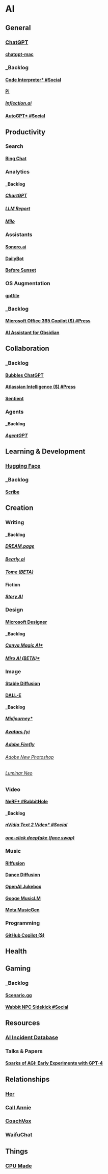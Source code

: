 # AI
## General
### [ChatGPT](https://chat.openai.com/auth/login)
#### [chatgpt-mac](https://github.com/vincelwt/chatgpt-mac)
### _Backlog
#### [Code Interpreter* #Social](TBD)
#### [Pi](https://heypi.com/talk)
##### [Inflection.ai](https://inflection.ai/about)
#### [AutoGPT* #Social](TBD)
## Productivity
### Search
#### [Bing Chat](https://survivalcrziest.github.io/ai/notes/productivity/newbing.html)
### Analytics
#### _Backlog
##### [ChartGPT](https://chartgpt.io)
##### [LLM Report](https://llm.report)
##### [Milo](joinmilo.com)
### Assistants
#### [Sonero.ai](https://sonero.ai)
#### [DailyBot](https://www.dailybot.com)
#### [Before Sunset](https://www.beforesunset.ai)
### OS Augmentation
#### [gptfile](https://github.com/aaronn/gptfile)
### _Backlog
#### [Microsoft Office 365 Copilot ($) #Press](https://blogs.microsoft.com/blog/2023/03/16/introducing-microsoft-365-copilot-your-copilot-for-work/)
#### [AI Assistant for Obsidian](https://bagerbach.com/blog/obsidian-ai)
## Collaboration
### _Backlog
#### [Bubbles ChatGPT](https://usebubbles.com/chatgpt)
#### [Atlassian Intelligence ($) #Press](https://www.atlassian.com/software/artificial-intelligence)
#### [Sentient](trysentient.com)
### Agents
#### _Backlog
##### [AgentGPT](https://agentgpt.reworkd.ai)
## Learning & Development
### [Hugging Face](https://huggingface.co)
### _Backlog
#### [Scribe](https://get.scribehow.com/ai-scribe/)
## Creation
### Writing
#### _Backlog
##### [DREAM.page](https://dream.page/waitlist)
##### [Bearly.ai](https://bearly.ai/)
##### [Tome (BETA)](https://beta.tome.app)
#### Fiction
##### [Story AI](https://storyai.cc)
### Design
#### [Microsoft Designer](https://designer.microsoft.com)
#### _Backlog
##### [Canva Magic AI*](TBD)
##### [Miro AI (BETA)*](TBD)
### Image
#### [Stable Diffusion](https://stablediffusionweb.com)
#### [DALL-E](https://openai.com/dall-e-2/)
#### _Backlog
##### [Midjourney*](Discord)
##### [Avatars.fyi](https://www.avatars.fyi)
##### [Adobe Firefly](https://www.adobe.com/sensei/generative-ai/firefly.html)
###### [Adobe New Photoshop](https://www.adobe.com/products/photoshop.html)
###### [Luminar Neo](https://skylum.com/luminar)
### Video
#### [NeRF* #RabbitHole](TBD)
#### _Backlog
##### [nVidia Text 2 Video* #Social](TBD)
##### [one-click deepfake (face swap)](https://github.com/s0md3v/roop)
### Music
#### [Riffusion](https://www.riffusion.com)
#### [Dance Diffusion](https://colab.research.google.com/github/Harmonai-org/sample-generator/blob/main/Dance_Diffusion.ipynb)
#### [OpenAI Jukebox](https://openai.com/research/jukebox)
#### [Googe MusicLM](https://aitestkitchen.withgoogle.com)
#### [Meta MusicGen](https://huggingface.co/spaces/facebook/MusicGen)
### Programming
#### [GitHub Copilot ($)](https://github.com/features/copilot)
## Health
## Gaming
### _Backlog
#### [Scenario.gg](https://www.scenario.com)
#### [Wabbit NPC Sidekick #Social](https://twitter.com/jenstine/status/1642732795650011138)
## Resources
### [AI Incident Database](https://incidentdatabase.ai)
### Talks & Papers
#### [Sparks of AGI: Early Experiments with GPT-4](https://www.youtube.com/watch?v=qbIk7-JPB2c)
## Relationships
### [Her](http://www.inlovewith.com/apps/her/)
### [Call Annie](https://callannie.ai)
### [CoachVox](https://coachvox.ai)
### [WaifuChat](https://waifuchat.ai)
## Things
### [CPU Made](https://www.cpumade.com)